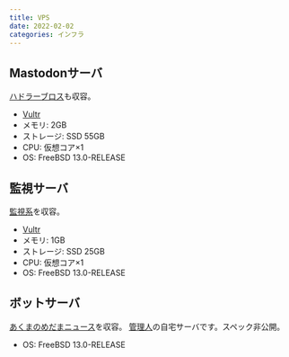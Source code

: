 ```yaml
---
title: VPS
date: 2022-02-02
categories: インフラ
---
```


## Mastodonサーバ

[ハドラーブロス](https://mstdn.delmulin.com/@hadlarbot)も収容。

- [Vultr](https://www.vultr.com/products/cloud-compute/)
- メモリ: 2GB
- ストレージ: SSD 55GB
- CPU: 仮想コア×1
- OS: FreeBSD 13.0-RELEASE

## 監視サーバ

[監視系](/articles/監視)を収容。

- [Vultr](https://www.vultr.com/products/cloud-compute/)
- メモリ: 1GB
- ストレージ: SSD 25GB
- CPU: 仮想コア×1
- OS: FreeBSD 13.0-RELEASE

## ボットサーバ

[あくまのめだまニュース](/articles/あくまのめだま)を収容。
[管理人](https://mstdn.delmulin.com/@pooza)の自宅サーバです。スペック非公開。

- OS: FreeBSD 13.0-RELEASE
